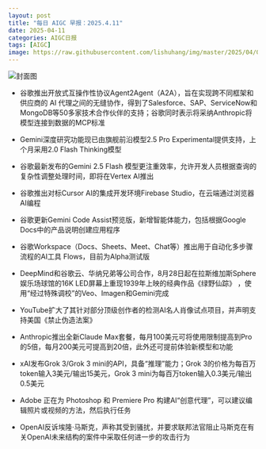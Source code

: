 ```yaml
---
layout: post
title: "每日 AIGC 早报：2025.4.11"
date: 2025-04-11
categories: AIGC日报
tags: [AIGC]
image: https://raw.githubusercontent.com/lishuhang/img/master/2025/04/0411-d.jpg
---
```


![封面图](https://raw.githubusercontent.com/lishuhang/img/master/2025/04/0411-d.jpg)

  - 谷歌推出开放式互操作性协议Agent2Agent（A2A），旨在实现跨不同框架和供应商的 AI 代理之间的无缝协作，得到了Salesforce、SAP、ServiceNow和MongoDB等50多家技术合作伙伴的支持；谷歌同时表示将采纳Anthropic将模型连接到数据的MCP标准

  - Gemini深度研究功能现已由旗舰前沿模型2.5 Pro Experimental提供支持，上个月采用2.0 Flash Thinking模型

  - 谷歌最新发布的Gemini 2.5 Flash 模型更注重效率，允许开发人员根据查询的复杂性调整处理时间，即将在Vertex AI推出

  - 谷歌推出对标Cursor AI的集成开发环境Firebase Studio，在云端通过浏览器AI编程

  - 谷歌更新Gemini Code Assist预览版，新增智能体能力，包括根据Google Docs中的产品说明创建应用程序

  - 谷歌Workspace（Docs、Sheets、Meet、Chat等）推出用于自动化多步骤流程的AI工具 Flows，目前为Alpha测试版

  - DeepMind和谷歌云、华纳兄弟等公司合作，8月28日起在拉斯维加斯Sphere娱乐场球馆的16K LED屏幕上重现1939年上映的经典作品《绿野仙踪》 ，使用“经过特殊调校”的Veo、Imagen和Gemini完成

  - YouTube扩大了其针对部分顶级创作者的检测AI名人肖像试点项目，并声明支持美国《禁止伪造法案》

  - Anthropic推出全新Claude Max套餐，每月100美元可将使用限制提高到Pro的5倍，每月200美元可提高到20倍，此外还可提前体验新模型和功能

  - xAI发布Grok 3/Grok 3 mini的API，具备“推理”能力；Grok 3的价格为每百万token输入3美元/输出15美元，Grok 3 mini为每百万token输入0.3美元/输出0.5美元

  - Adobe 正在为 Photoshop 和 Premiere Pro 构建AI“创意代理”，可以建议编辑照片或视频的方法，然后执行任务

  - OpenAI反诉埃隆·马斯克，声称其受到骚扰，并要求联邦法官阻止马斯克在有关OpenAI未来结构的案件中采取任何进一步的攻击行为